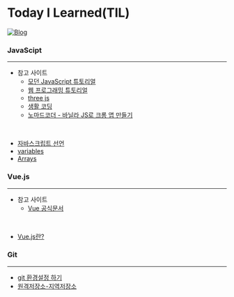# Today I Learned(TIL)
[![Blog](https://img.shields.io/badge/Blog-jmlee9707.velog-blueviolet.svg)](https://velog.io/@jmlee9707)

### JavaScipt
---
* 참고 사이트
    * [모던 JavaScript 튜토리얼](https://ko.javascript.info/)
    * [웹 프로그래밍 튜토리얼](https://poiemaweb.com/)
    * [three js](https://threejs.org/)
    * [생활 코딩](https://opentutorials.org/course/743)
    * [노마드코더 - 바닐라 JS로 크롬 앱 만들기](https://nomadcoders.co/javascript-for-beginners)

<br>

* [자바스크립트 선언](https://github.com/jmlee9707/TIL/blob/main/JavaScript/%EC%9E%90%EB%B0%94%EC%8A%A4%ED%81%AC%EB%A6%BD%ED%8A%B8_%EC%84%A0%EC%96%B8.md)
* [variables](https://github.com/jmlee9707/TIL/blob/main/JavaScript/%EB%B3%80%EC%88%98.md)
* [Arrays]()

### Vue.js
---
* 참고 사이트
    * [Vue 공식문서](https://kr.vuejs.org/)
<br>

* [Vue.js란?](https://github.com/jmlee9707/TIL/blob/main/Vue.js/Vue.js%EB%9E%80%3F.md)

<!-- ### Spring Framework
---
* Spring?

### Vue
--- -->

### Git
---
* [git 환경설정 하기](https://github.com/jmlee9707/TIL/blob/main/Git/01.%EA%B9%83_%ED%99%98%EA%B2%BD%EC%84%A4%EC%A0%95%ED%95%98%EA%B8%B0.md)
* [원격저장소-지역저장소](https://github.com/jmlee9707/TIL/blob/main/Git/02.%EC%9B%90%EA%B2%A9%EC%A0%80%EC%9E%A5%EC%86%8C-%EC%A7%80%EC%97%AD%EC%A0%80%EC%9E%A5%EC%86%8C.md)

